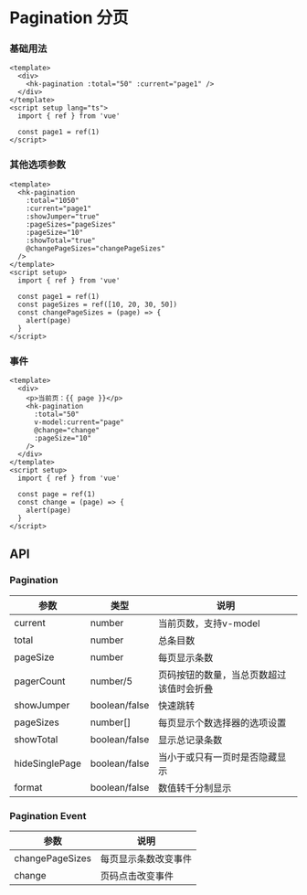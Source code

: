 <!-- Created by WANGHONGKANG on 2021/6/22. -->

# Pagination 分页

### 基础用法

```vue demo
<template>
  <div>
    <hk-pagination :total="50" :current="page1" />
  </div>
</template>
<script setup lang="ts">
  import { ref } from 'vue'

  const page1 = ref(1)
</script>

```

### 其他选项参数

```vue demo
<template>
  <hk-pagination
    :total="1050"
    :current="page1"
    :showJumper="true"
    :pageSizes="pageSizes"
    :pageSize="10"
    :showTotal="true"
    @changePageSizes="changePageSizes"
  />
</template>
<script setup>
  import { ref } from 'vue'

  const page1 = ref(1)
  const pageSizes = ref([10, 20, 30, 50])
  const changePageSizes = (page) => {
    alert(page)
  }
</script>

```

### 事件

```vue demo
<template>
  <div>
    <p>当前页：{{ page }}</p>
    <hk-pagination
      :total="50"
      v-model:current="page"
      @change="change"
      :pageSize="10"
    />
  </div>
</template>
<script setup>
  import { ref } from 'vue'

  const page = ref(1)
  const change = (page) => {
    alert(page)
  }
</script>

```

## API

### Pagination

|参数|类型|说明|
|----------|--------------|--------|
|current        | number         |当前页数，支持v-model|
|total          | number         |总条目数|
|pageSize       | number         |每页显示条数|
|pagerCount     | number/5       |页码按钮的数量，当总页数超过该值时会折叠|
|showJumper     | boolean/false  |快速跳转|
|pageSizes      | number[]       |每页显示个数选择器的选项设置|
|showTotal      | boolean/false  |显示总记录条数|
|hideSinglePage | boolean/false  |当小于或只有一页时是否隐藏显示|
|format         | boolean/false  |数值转千分制显示|

### Pagination Event

|参数|说明|
|----------|--------------|
|changePageSizes    |每页显示条数改变事件|
|change             |页码点击改变事件|
